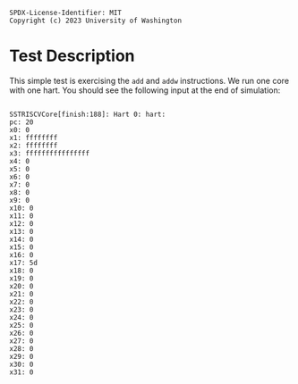 <!--
  ~ SPDX-License-Identifier: MIT
  ~ Copyright (c) 2023. University of Texas at Austin. All rights reserved.
  -->

```
SPDX-License-Identifier: MIT
Copyright (c) 2023 University of Washington
```

# Test Description

This simple test is exercising the `add` and `addw` instructions.
We run one core with one hart.
You should see the following input at the end of simulation:
```

SSTRISCVCore[finish:188]: Hart 0: hart:
pc: 20
x0: 0
x1: ffffffff
x2: ffffffff
x3: ffffffffffffffff
x4: 0
x5: 0
x6: 0
x7: 0
x8: 0
x9: 0
x10: 0
x11: 0
x12: 0
x13: 0
x14: 0
x15: 0
x16: 0
x17: 5d
x18: 0
x19: 0
x20: 0
x21: 0
x22: 0
x23: 0
x24: 0
x25: 0
x26: 0
x27: 0
x28: 0
x29: 0
x30: 0
x31: 0
```
